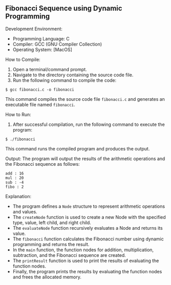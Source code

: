 Fibonacci Sequence using Dynamic Programming
--------------------------------------------

Development Environment:
- Programming Language: C
- Compiler: GCC (GNU Compiler Collection)
- Operating System: [MacOS]

How to Compile:
1. Open a terminal/command prompt.
2. Navigate to the directory containing the source code file.
3. Run the following command to compile the code:

```
$ gcc fibonacci.c -o fibonacci
```
This command compiles the source code file `fibonacci.c` and generates an executable file named `fibonacci`.

How to Run:
1. After successful compilation, run the following command to execute the program:
```
$ ./fibonacci
```
This command runs the compiled program and produces the output.

Output:
The program will output the results of the arithmetic operations and the Fibonacci sequence as follows:
```
add : 16
mul : 20
sub : -4
fibo : 2
```


Explanation:
- The program defines a `Node` structure to represent arithmetic operations and values.
- The `createNode` function is used to create a new Node with the specified type, value, left child, and right child.
- The `evaluateNode` function recursively evaluates a Node and returns its value.
- The `fibonacci` function calculates the Fibonacci number using dynamic programming and returns the result.
- In the `main` function, the function nodes for addition, multiplication, subtraction, and the Fibonacci sequence are created.
- The `printResult` function is used to print the results of evaluating the function nodes.
- Finally, the program prints the results by evaluating the function nodes and frees the allocated memory.




